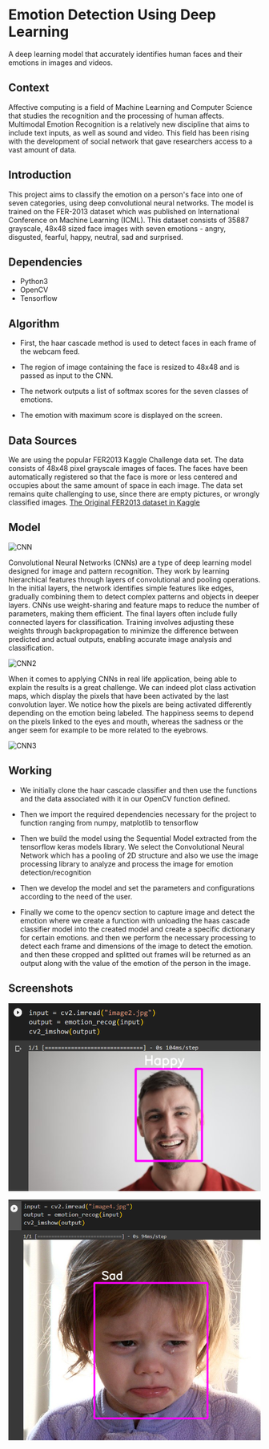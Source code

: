 
# Emotion Detection Using Deep Learning

A deep learning model that accurately identifies human faces and their emotions in images and videos.


## Context
Affective computing is a field of Machine Learning and Computer Science that studies the recognition and the processing of human affects. Multimodal Emotion Recognition is a relatively new discipline that aims to include text inputs, as well as sound and video. This field has been rising with the development of social network that gave researchers access to a vast amount of data.
## Introduction

This project aims to classify the emotion on a person's face into one of seven categories, using deep convolutional neural networks. The model is trained on the FER-2013 dataset which was published on International Conference on Machine Learning (ICML). This dataset consists of 35887 grayscale, 48x48 sized face images with seven emotions - angry, disgusted, fearful, happy, neutral, sad and surprised.
## Dependencies

* Python3
* OpenCV
* Tensorflow


## Algorithm

* First, the haar cascade method is used to detect faces in each frame of the webcam feed.

* The region of image containing the face is resized to 48x48 and is passed as input to the CNN.

* The network outputs a list of softmax scores for the seven classes of emotions.

* The emotion with maximum score is displayed on the screen.
## Data Sources

We are using the popular FER2013 Kaggle Challenge data set. The data consists of 48x48 pixel grayscale images of faces. The faces have been automatically registered so that the face is more or less centered and occupies about the same amount of space in each image. The data set remains quite challenging to use, since there are empty pictures, or wrongly classified images.
[The Original FER2013 dataset in Kaggle](https://www.kaggle.com/datasets/deadskull7/fer2013)
## Model

![CNN](https://lh3.googleusercontent.com/yrHzday2CwSYLkXf9yKSoH-BpjqnnAuyiMvPAS5yS3-lFnl5jwkR6FoT_v2Vbi14s414fJSORuGLRQbHyYp6dtHDItRcSQnRWcd1JRGbZC5VlGTvH80gFZrHw8qg2Tx7ca2HYKFc)

Convolutional Neural Networks (CNNs) are a type of deep learning model designed for image and pattern recognition. They work by learning hierarchical features through layers of convolutional and pooling operations. In the initial layers, the network identifies simple features like edges, gradually combining them to detect complex patterns and objects in deeper layers. CNNs use weight-sharing and feature maps to reduce the number of parameters, making them efficient. The final layers often include fully connected layers for classification. Training involves adjusting these weights through backpropagation to minimize the difference between predicted and actual outputs, enabling accurate image analysis and classification.

![CNN2](https://github.com/maelfabien/Multimodal-Emotion-Recognition/blob/master/00-Presentation/Images/video_pipeline2.png?raw=true)

When it comes to applying CNNs in real life application, being able to explain the results is a great challenge. We can indeed plot class activation maps, which display the pixels that have been activated by the last convolution layer. We notice how the pixels are being activated differently depending on the emotion being labeled. The happiness seems to depend on the pixels linked to the eyes and mouth, whereas the sadness or the anger seem for example to be more related to the eyebrows.

![CNN3](https://github.com/maelfabien/Multimodal-Emotion-Recognition/raw/master/00-Presentation/Images/light.png)
## Working

* We initially clone the haar cascade classifier and then use the functions and the data associated with it in our OpenCV function defined.

* Then we import the required dependencies necessary for the project to function ranging from numpy, matplotlib to tensorflow

* Then we build the model using the Sequential Model extracted from the tensorflow keras models library. We select the Convolutional Neural Network which has a pooling of 2D structure and also we use the image processing library to analyze and process the image for emotion detection/recognition

* Then we develop the model and set the parameters and configurations according to the need of the user.

* Finally we come to the opencv section to capture image and detect the emotion where we create a function with unloading the haas cascade classifier model into the created model and create a specific dictionary for certain emotions. and then we perform the necessary processing to detect each frame and dimensions of the image to detect the emotion. and then these cropped and splitted out frames will be returned as an output along with the value of the emotion of the person in the image.


## Screenshots

![App Screenshot](https://github.com/Kamalesh-Dran/Emo_Det/blob/main/Screenshot%202023-08-20%20200651.png)

![App Screenshot](https://github.com/Kamalesh-Dran/Emo_Det/blob/main/Screenshot%202023-08-20%20200839.png)



